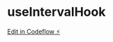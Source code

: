 # useIntervalHook

[Edit in Codeflow ⚡️](https://stackblitz.com/~/github.com/ankitagarwal299/useIntervalHook)